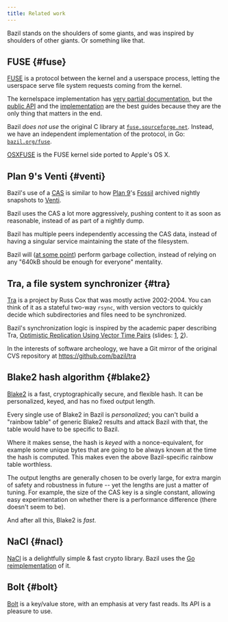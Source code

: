```yaml
---
title: Related work
---
```


Bazil stands on the shoulders of some giants, and was inspired by
shoulders of other giants. Or something like that.

## FUSE {#fuse}

[FUSE](https://en.wikipedia.org/wiki/Filesystem_in_Userspace) is a
protocol between the kernel and a userspace process, letting the
userspace serve file system requests coming from the kernel.

The kernelspace implementation has
[very partial documentation](https://www.kernel.org/doc/Documentation/filesystems/fuse.txt),
but the
[public API](https://git.kernel.org/cgit/linux/kernel/git/torvalds/linux.git/tree/include/uapi/linux/fuse.h)
and the
[implementation](https://git.kernel.org/cgit/linux/kernel/git/torvalds/linux.git/tree/fs/fuse)
are the best guides because they are the only thing that matters in
the end.

Bazil *does not use* the original C library at
[`fuse.sourceforge.net`](http://fuse.sourceforge.net/). Instead, we
have an independent implementation of the protocol, in Go:
[`bazil.org/fuse`](http://bazil.org/fuse/).

[OSXFUSE](http://osxfuse.github.io/) is the FUSE kernel side ported to
Apple's OS X.


##  Plan 9's Venti {#venti}

Bazil's use of a [CAS](#cas) is similar to how
[Plan 9](http://doc.cat-v.org/plan_9/)'s
[Fossil](http://doc.cat-v.org/plan_9/4th_edition/papers/fossil/)
archived nightly snapshots to
[Venti](http://doc.cat-v.org/plan_9/4th_edition/papers/venti/).

Bazil uses the CAS a lot more aggressively, pushing content to it as
soon as reasonable, instead of as part of a nightly dump.

Bazil has multiple peers independently accessing the CAS data, instead
of having a singular service maintaining the state of the filesystem.

Bazil will ([at some point](/doc/status#limits-gc)) perform garbage
collection, instead of relying on any "640kB should be enough for
everyone" mentality.

##  Tra, a file system synchronizer {#tra}

[Tra](http://swtch.com/tra/) is a project by Russ Cox that was mostly
active 2002-2004. You can think of it as a stateful two-way `rsync`,
with version vectors to quickly decide which subdirectories and files
need to be synchronized.

Bazil's synchronization logic is inspired by the academic paper
describing Tra,
[Optimistic Replication Using Vector Time Pairs](http://publications.csail.mit.edu/tmp/MIT-CSAIL-TR-2005-014.pdf)
(slides: [1](http://swtch.com/~rsc/talks/group01-tra.pdf),
[2](http://swtch.com/~rsc/talks/group02-version.pdf)).

In the interests of software archeology, we have a Git mirror of the
original CVS repository at https://github.com/bazil/tra

##  Blake2 hash algorithm {#blake2}

[Blake2](https://blake2.net/) is a fast, cryptographically secure, and
flexible hash. It can be personalized, keyed, and has no fixed output
length.

Every single use of Blake2 in Bazil is *personalized*; you can't build
a "rainbow table" of generic Blake2 results and attack Bazil with
that, the table would have to be specific to Bazil.

Where it makes sense, the hash is *keyed* with a nonce-equivalent, for
example some unique bytes that are going to be always known at the
time the hash is computed. This makes even the above Bazil-specific
rainbow table worthless.

The output lengths are generally chosen to be overly large, for extra
margin of safety and robustness in future -- yet the lengths are just
a matter of tuning. For example, the size of the CAS key is a single
constant, allowing easy experimentation on whether there is a
performance difference (there doesn't seem to be).

And after all this, Blake2 is *fast*.

##  NaCl {#nacl}

[NaCl](http://nacl.cr.yp.to/) is a delightfully simple & fast crypto
library. Bazil uses the
[Go reimplementation](http://godoc.org/code.google.com/p/go.crypto/nacl)
of it.

##  Bolt {#bolt}

[Bolt](https://github.com/boltdb/bolt) is a key/value store, with an
emphasis at very fast reads. Its API is a pleasure to use.
